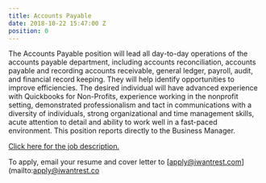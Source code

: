 ```yaml
---
title: Accounts Payable
date: 2018-10-22 15:47:00 Z
position: 0
---
```


The Accounts Payable position will lead all day-to-day operations of the accounts payable department, including accounts reconciliation, accounts payable and recording accounts receivable, general ledger, payroll, audit, and financial record keeping. They will help identify opportunities to improve efficiencies. The desired individual will have advanced experience with Quickbooks for Non-Profits, experience working in the nonprofit setting, demonstrated professionalism and tact in communications with a diversity of individuals, strong organizational and time management skills, acute attention to detail and ability to work well in a fast-paced environment. This position reports directly to the Business Manager.

[Click here for the job description.](/uploads/REST_Accounts-Payable.pdf)

To apply, email your resume and cover letter to [apply@iwantrest.com](mailto:apply@iwantrest.co